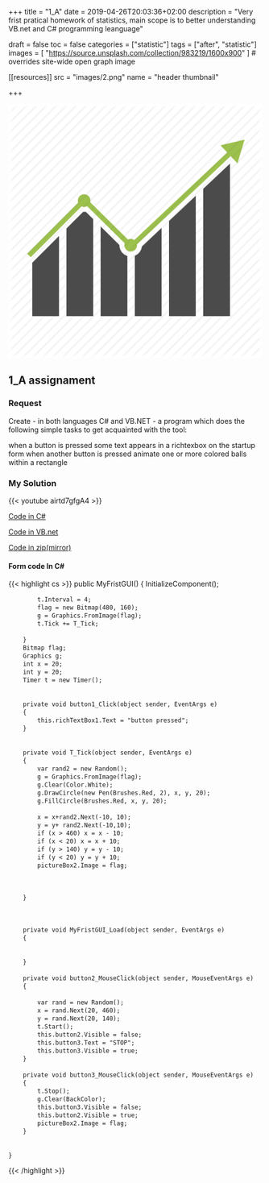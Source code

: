 +++
title = "1_A"
date = 2019-04-26T20:03:36+02:00
description = "Very frist pratical homework of statistics, main scope is to better understanding VB.net and C# programming leanguage"

draft = false
toc = false
categories = ["statistic"]
tags = ["after", "statistic"]
images = [
  "https://source.unsplash.com/collection/983219/1600x900"
] # overrides site-wide open graph image

[[resources]]
  src = "images/2.png"
  name = "header thumbnail"

+++

![header](images/2.png)

## 1_A assignament

### Request
Create - in both languages C# and VB.NET - a program which does the following simple tasks to get acquainted with the tool:

when a button is pressed some text appears in a richtexbox on the startup form
when another button is pressed animate one or more colored balls within a rectangle

### My Solution
{{< youtube airtd7gfgA4 >}}

[Code in C#](https://github.com/yuky2020/Statistics-Pratical-LABS/tree/main/Assignment1/C%23)

[Code in VB.net](https://github.com/yuky2020/Statistics-Pratical-LABS/tree/main/Assignment1/VB.NET/WindowsApp1)

[Code in zip(mirror)](https://drive.google.com/file/d/1d5qdIW5dQYCQ6KT-iTq8_dEiNh4ylUIS/view?usp=sharing)
#### Form code In C#

{{< highlight cs >}}
  public MyFristGUI()
        {
            InitializeComponent();

            t.Interval = 4;
            flag = new Bitmap(480, 160);
            g = Graphics.FromImage(flag);
            t.Tick += T_Tick;

        }
        Bitmap flag;
        Graphics g;
        int x = 20;
        int y = 20;
        Timer t = new Timer();
       

        private void button1_Click(object sender, EventArgs e)
        {
            this.richTextBox1.Text = "button pressed";
        }

     
        private void T_Tick(object sender, EventArgs e)
        {    
            var rand2 = new Random();
            g = Graphics.FromImage(flag);
            g.Clear(Color.White);
            g.DrawCircle(new Pen(Brushes.Red, 2), x, y, 20);
            g.FillCircle(Brushes.Red, x, y, 20);
           
            x = x+rand2.Next(-10, 10);
            y = y+ rand2.Next(-10,10);
            if (x > 460) x = x - 10;
            if (x < 20) x = x + 10;
            if (y > 140) y = y - 10;
            if (y < 20) y = y + 10;
            pictureBox2.Image = flag;

         
           
        }



        private void MyFristGUI_Load(object sender, EventArgs e)
        {


        }

        private void button2_MouseClick(object sender, MouseEventArgs e)
        {
            
            var rand = new Random();
            x = rand.Next(20, 460);
            y = rand.Next(20, 140);
            t.Start();
            this.button2.Visible = false;
            this.button3.Text = "STOP";
            this.button3.Visible = true;
        }

        private void button3_MouseClick(object sender, MouseEventArgs e)
        {
            t.Stop();
            g.Clear(BackColor);
            this.button3.Visible = false;
            this.button2.Visible = true;
            pictureBox2.Image = flag;
        }

       
    }
{{< /highlight >}}